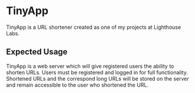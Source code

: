 # TinyApp

TinyApp is a URL shortener created as one of my projects at Lighthouse Labs.

## Expected Usage

TinyApp is a web server which will give registered users the ability to shorten URLs.
Users must be registered and logged in for full functionality.
Shortened URLs and the correspond long URLs will be stored on the server and remain
accessible to the user who shortened the URL.